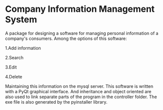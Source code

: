 # Company Information Management System

A package for designing a software for managing personal information of a company's consumers. Among the options of this software:

1.Add information

2.Search

3.Edit

4.Delete

Maintaining this information on the mysql server.
This software is written with a PyQt graphical interface.
And inheritance and object oriented are also used to link separate parts of the program in the controller folder.
The exe file is also generated by the pyinstaller library.
